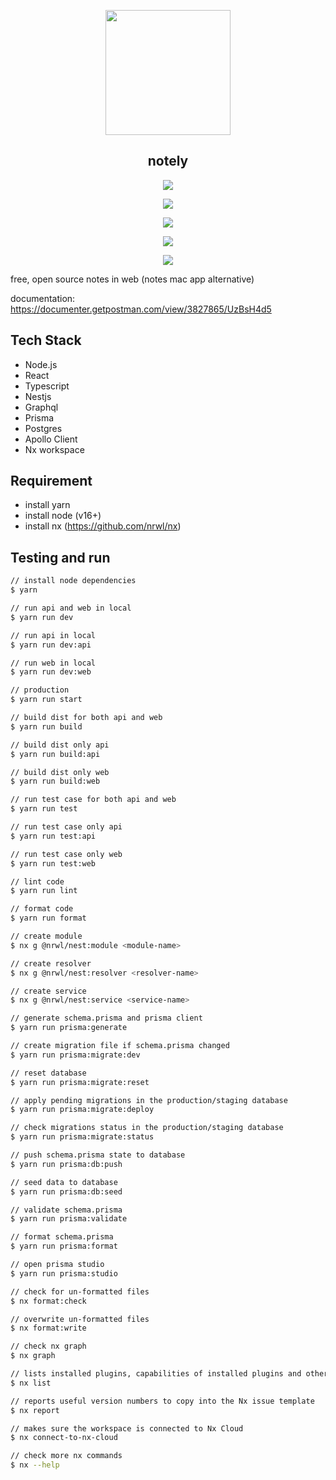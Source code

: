 <p align="center">
  <img width="200px" src="https://github.com/yeukfei02/notely/blob/main/readme-icon.png"><br/>
  <h2 align="center">notely</h2>
</p>

<p align="center">
  <img src="https://github.com/yeukfei02/notely/blob/main/screenshots/screenshot1.png">
</p>

<p align="center">
  <img src="https://github.com/yeukfei02/notely/blob/main/screenshots/screenshot2.png">
</p>

<p align="center">
  <img src="https://github.com/yeukfei02/notely/blob/main/screenshots/screenshot3.png">
</p>

<p align="center">
  <img src="https://github.com/yeukfei02/notely/blob/main/screenshots/screenshot4.png">
</p>

<p align="center">
  <img src="https://github.com/yeukfei02/notely/blob/main/screenshots/screenshot5.png">
</p>

free, open source notes in web (notes mac app alternative)

documentation: <https://documenter.getpostman.com/view/3827865/UzBsH4d5>

## Tech Stack

- Node.js
- React
- Typescript
- Nestjs
- Graphql
- Prisma
- Postgres
- Apollo Client
- Nx workspace

## Requirement

- install yarn
- install node (v16+)
- install nx (<https://github.com/nrwl/nx>)

## Testing and run

```zsh
// install node dependencies
$ yarn

// run api and web in local
$ yarn run dev

// run api in local
$ yarn run dev:api

// run web in local
$ yarn run dev:web

// production
$ yarn run start

// build dist for both api and web
$ yarn run build

// build dist only api
$ yarn run build:api

// build dist only web
$ yarn run build:web

// run test case for both api and web
$ yarn run test

// run test case only api
$ yarn run test:api

// run test case only web
$ yarn run test:web

// lint code
$ yarn run lint

// format code
$ yarn run format
```

```zsh
// create module
$ nx g @nrwl/nest:module <module-name>

// create resolver
$ nx g @nrwl/nest:resolver <resolver-name>

// create service
$ nx g @nrwl/nest:service <service-name>

// generate schema.prisma and prisma client
$ yarn run prisma:generate

// create migration file if schema.prisma changed
$ yarn run prisma:migrate:dev

// reset database
$ yarn run prisma:migrate:reset

// apply pending migrations in the production/staging database
$ yarn run prisma:migrate:deploy

// check migrations status in the production/staging database
$ yarn run prisma:migrate:status

// push schema.prisma state to database
$ yarn run prisma:db:push

// seed data to database
$ yarn run prisma:db:seed

// validate schema.prisma
$ yarn run prisma:validate

// format schema.prisma
$ yarn run prisma:format

// open prisma studio
$ yarn run prisma:studio
```

```zsh
// check for un-formatted files
$ nx format:check

// overwrite un-formatted files
$ nx format:write

// check nx graph
$ nx graph

// lists installed plugins, capabilities of installed plugins and other available plugins.
$ nx list

// reports useful version numbers to copy into the Nx issue template
$ nx report

// makes sure the workspace is connected to Nx Cloud
$ nx connect-to-nx-cloud

// check more nx commands
$ nx --help
```

